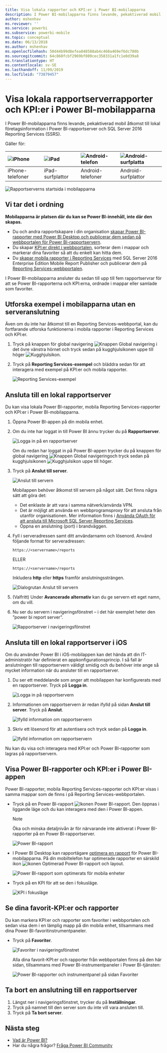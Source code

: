 ```yaml
---
title: Visa lokala rapporter och KPI:er i Power BI-mobilapparna
description: I Power BI-mobilapparna finns levande, pekaktiverad mobil åtkomst till lokal företagsinformation i SQL Server Reporting Services och Power BI-rapportservern.
author: mshenhav
ms.reviewer: ''
ms.service: powerbi
ms.subservice: powerbi-mobile
ms.topic: conceptual
ms.date: 06/13/2018
ms.author: mshenhav
ms.openlocfilehash: 50d44b99d8efea848588ab4c460a469ef6dc780b
ms.sourcegitcommit: 64c860fcbf2969bf089cec358331a1fc1e0d39a8
ms.translationtype: HT
ms.contentlocale: sv-SE
ms.lasthandoff: 11/09/2019
ms.locfileid: "73879457"
---
```

# <a name="view-on-premises-report-server-reports-and-kpis-in-the-power-bi-mobile-apps"></a>Visa lokala rapportserverrapporter och KPI:er i Power BI-mobilapparna

I Power BI-mobilapparna finns levande, pekaktiverad mobil åtkomst till lokal företagsinformation i Power BI-rapportserver och SQL Server 2016 Reporting Services (SSRS).

Gäller för:

| ![iPhone](./media/mobile-app-ssrs-kpis-mobile-on-premises-reports/iphone-logo-50-px.png) | ![iPad](./media/mobile-app-ssrs-kpis-mobile-on-premises-reports/ipad-logo-50-px.png) | ![Android-telefon](./media/mobile-app-ssrs-kpis-mobile-on-premises-reports/android-phone-logo-50-px.png) | ![Android-surfplatta](./media/mobile-app-ssrs-kpis-mobile-on-premises-reports/android-tablet-logo-50-px.png) |
|:--- |:--- |:--- |:--- |
| iPhone-telefoner |iPad-surfplattor |Android-telefoner |Android-surfplattor |


![Rapportserverns startsida i mobilapparna](./media/mobile-app-ssrs-kpis-mobile-on-premises-reports/power-bi-ipad-pbi-report-server-home.png)

## <a name="first-things-first"></a>Vi tar det i ordning
**Mobilapparna är platsen där du kan se Power BI-innehåll, inte där den skapas.**

* Du och andra rapportskapare i din organisation [skapar Power BI-rapporter med Power BI Desktop och publicerar dem sedan på webbportalen för Power BI-rapportservern](../../report-server/quickstart-create-powerbi-report.md). 
* Du skapar [KPI:er direkt i webbportalen](https://docs.microsoft.com/sql/reporting-services/working-with-kpis-in-reporting-services), sorterar dem i mappar och markerar dina favoriter så att du enkelt kan hitta dem. 
* Du [skapar mobila rapporter i Reporting Services](https://docs.microsoft.com/sql/reporting-services/mobile-reports/create-mobile-reports-with-sql-server-mobile-report-publisher) med SQL Server 2016 Enterprise Edition Mobile Report Publisher och publicerar dem på [Reporting Services-webbportalen](https://docs.microsoft.com/sql/reporting-services/web-portal-ssrs-native-mode).  

I Power BI-mobilapparna ansluter du sedan till upp till fem rapportservrar för att se Power BI-rapporterna och KPI:erna, ordnade i mappar eller samlade som favoriter. 

## <a name="explore-samples-in-the-mobile-apps-without-a-server-connection"></a>Utforska exempel i mobilapparna utan en serveranslutning
Även om du inte har åtkomst till en Reporting Services-webbportal, kan du fortfarande utforska funktionerna i mobila rapporter i Reporting Services och KPI:er. 

1. Tryck på knappen för global navigering ![Knappen Global navigering](././media/mobile-app-ssrs-kpis-mobile-on-premises-reports/power-bi-iphone-global-nav-button.png) i det övre vänstra hörnet och tryck sedan på kugghjulsikonen uppe till höger ![Kugghjulsikon](././media/mobile-app-ssrs-kpis-mobile-on-premises-reports/power-bi-ios-settings-icon.png).
2. Tryck på **Reporting Services-exempel** och bläddra sedan för att interagera med exempel på KPI:er och mobila rapporter.
   
   ![Reporting Services-exempel](./media/mobile-app-ssrs-kpis-mobile-on-premises-reports/power-bi-iphone-ssrs-samples.png)

## <a name="connect-to-an-on-premises-report-server"></a>Ansluta till en lokal rapportserver
Du kan visa lokala Power BI-rapporter, mobila Reporting Services-rapporter och KPI:er i Power BI-mobilapparna. 

1. Öppna Power BI-appen på din mobila enhet.
2. Om du inte har loggat in till Power BI ännu trycker du på **Rapportserver**.
   
   ![Logga in på en rapportserver](./media/mobile-app-ssrs-kpis-mobile-on-premises-reports/power-bi-connect-to-rs-login.png)
   
   Om du redan har loggat in på Power BI-appen trycker du på knappen för global navigering ![Knappen Global navigering](././media/mobile-app-ssrs-kpis-mobile-on-premises-reports/power-bi-iphone-global-nav-button.png)och tryck sedan på kugghjulsikonen ![Kugghjulsikon](././media/mobile-app-ssrs-kpis-mobile-on-premises-reports/power-bi-ios-settings-icon.png) uppe till höger.
3. Tryck på **Anslut till server**.
   
    ![Anslut till servern](./media/mobile-app-ssrs-kpis-mobile-on-premises-reports/power-bi-android-server-sign-in.png)

     Mobilappen behöver åtkomst till servern på något sätt. Det finns några sätt att göra det:

    - Det enklaste är att vara i samma nätverk/använda VPN.
    - Det är möjligt att använda en webbprogramsproxy för att ansluta från utanför organisationen. Mer information finns i [Använda OAuth för att ansluta till Microsoft SQL Server Reporting Services](mobile-oauth-ssrs.md). 
    - Öppna en anslutning (port) i brandväggen.

1. Fyll i serveradressen samt ditt användarnamn och lösenord. Använd följande format för serveradressen:
   
     `https://<servername>/reports`
   
     ELLER
   
     `https://<servername>/reports`
   
   Inkludera **http** eller **https** framför anslutningssträngen.
   
    ![Dialogrutan Anslut till servern](./media/mobile-app-ssrs-kpis-mobile-on-premises-reports/power-bi-ios-connect-to-server-dialog.png)
5. (Valfritt) Under **Avancerade alternativ** kan du ge servern ett eget namn, om du vill.
6. Nu ser du servern i navigeringsfönstret – i det här exemplet heter den ”power bi report server”.
   
   ![Rapportserver i navigeringsfönstret](./media/mobile-app-ssrs-kpis-mobile-on-premises-reports/power-bi-iphone-left-nav-report-server.png)

## <a name="connect-to-an-on-premises-report-server-in-ios"></a>Ansluta till en lokal rapportserver i iOS

Om du använder Power BI i iOS-mobilappen kan det hända att din IT-administratör har definierat en appkonfigurationsprincip. I så fall är anslutningen till rapportservern väldigt smidig och du behöver inte ange så mycket information när du ansluter till en rapportserver. 

1. Du ser ett meddelande som anger att mobilappen har konfigurerats med en rapportserver. Tryck på **Logga in**.

    ![Logga in på rapportservern](./media/mobile-app-ssrs-kpis-mobile-on-premises-reports/power-bi-config-server-sign-in.png)

2.  Informationen om rapportservern är redan ifylld på sidan **Anslut till server**. Tryck på **Anslut**.

    ![Ifylld information om rapportservern](./media/mobile-app-ssrs-kpis-mobile-on-premises-reports/power-bi-ios-remote-configure-connect-server.png)

3. Skriv ett lösenord för att autentisera och tryck sedan på **Logga in**. 

    ![Ifylld information om rapportservern](./media/mobile-app-ssrs-kpis-mobile-on-premises-reports/power-bi-config-server-address.png)

Nu kan du visa och interagera med KPI:er och Power BI-rapporter som lagras på rapportservern.

## <a name="view-power-bi-reports-and-kpis-in-the-power-bi-app"></a>Visa Power BI-rapporter och KPI:er i Power BI-appen
Power BI-rapporter, mobila Reporting Services-rapporter och KPI:er visas i samma mappar som de finns i på Reporting Services-webbportalen. 

* Tryck på en Power BI-rapport ![Ikonen Power BI-rapport](./media/mobile-app-ssrs-kpis-mobile-on-premises-reports/power-bi-rs-mobile-report-icon.png). Den öppnas i liggande läge och du kan interagera med den i Power BI-appen.

    > [!NOTE]
  > Öka och minska detaljnivån är för närvarande inte aktiverat i Power BI-rapporter på en Power BI-rapportserver.
  
    ![Power BI-rapport](./media/mobile-app-ssrs-kpis-mobile-on-premises-reports/power-bi-iphone-report-server-report.png)
* I Power BI Desktop kan rapportägare [optimera en rapport](../../desktop-create-phone-report.md) för Power BI-mobilapparna. På din mobiltelefon har optimerade rapporter en särskild ikon ![ikonen Optimerad Power BI-rapport](./media/mobile-app-ssrs-kpis-mobile-on-premises-reports/power-bi-rs-mobile-optimized-icon.png) och layout.
  
    ![Power BI-rapport som optimerats för mobila enheter](./media/mobile-app-ssrs-kpis-mobile-on-premises-reports/power-bi-rs-mobile-optimized-report.png)
* Tryck på en KPI för att se den i fokusläge.
  
    ![KPI i fokusläge](./media/mobile-app-ssrs-kpis-mobile-on-premises-reports/pbi_ipad_ssmrp_tile.png)

## <a name="view-your-favorite-kpis-and-reports"></a>Se dina favorit-KPI:er och rapporter
Du kan markera KPI:er och rapporter som favoriter i webbportalen och sedan visa dem i en lämplig mapp på din mobila enhet, tillsammans med dina Power BI-favoritinstrumentpaneler.

* Tryck på **Favoriter**.
  
   ![Favoriter i navigeringsfönstret](./media/mobile-app-ssrs-kpis-mobile-on-premises-reports/power-bi-ipad-faves-pbi-report-server-update.png)
  
   Alla dina favorit-KPI:er och rapporter från webbportalen finns på den här sidan, tillsammans med Power BI-instrumentpaneler i Power BI-tjänsten:
  
   ![Power BI-rapporter och instrumentpanel på sidan Favoriter](./media/mobile-app-ssrs-kpis-mobile-on-premises-reports/power-bi-ipad-favorites.png)

## <a name="remove-a-connection-to-a-report-server"></a>Ta bort en anslutning till en rapportserver
1. Längst ner i navigeringsfönstret, trycker du på **Inställningar**.
2. Tryck på namnet till den server som du inte vill vara ansluten till.
3. Tryck på **Ta bort server**.

## <a name="next-steps"></a>Nästa steg
* [Vad är Power BI?](../../fundamentals/power-bi-overview.md)  
* Har du några frågor? [Fråga Power BI Community](https://community.powerbi.com/)

